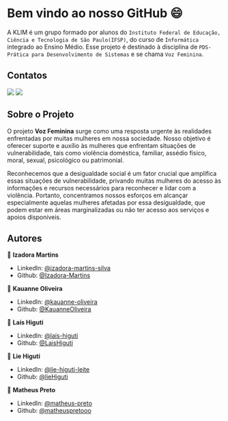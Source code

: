 # Bem vindo ao nosso GitHub 😄

A KLIM é um grupo formado por alunos do `Instituto Federal de Educação, Ciência e Tecnologia de São Paulo(IFSP)`, do curso de `Informática` integrado ao Ensino Médio. Esse projeto é destinado à disciplina de `PDS- Prática para Desenvolvimento de Sistemas` e se chama `Voz Feminina`.

## Contatos
<div>
    <a href = "mailto:klim.ifsp@gmail.com"><img src="https://img.shields.io/badge/Gmail-blue?style=for-the-badge&logo=gmail&logoColor=white"></a>
    <a href = "https://www.youtube.com/@KLIM_2024"><img src="https://img.shields.io/badge/YouTube-FF0000?style=for-the-badge&logo=youtube&logoColor=white"></a>
  <br>
</div>

## Sobre o Projeto

O projeto **Voz Feminina** surge como uma resposta urgente às realidades enfrentadas por muitas mulheres em nossa sociedade. Nosso objetivo é oferecer suporte e auxílio às mulheres que enfrentam situações de vulnerabilidade, tais como violência doméstica, familiar, assédio físico, moral, sexual, psicológico ou patrimonial.

Reconhecemos que a desigualdade social é um fator crucial que amplifica essas situações de vulnerabilidade, privando muitas mulheres do acesso às informações e recursos necessários para reconhecer e lidar com a violência. Portanto, concentramos nossos esforços em alcançar especialmente aquelas mulheres afetadas por essa desigualdade, que podem estar em áreas marginalizadas ou não ter acesso aos serviços e apoios disponíveis.

##  Autores

👤 **Izadora Martins**

- LinkedIn: [ @izadora-martins-silva ](https://www.linkedin.com/in/izadora-martins-silva)
- Github: [ @Izadora-Martins ](https://github.com/Izadora-Martins)

👤 **Kauanne Oliveira**

- LinkedIn: [ @kauanne-oliveira ](https://linkedin.com/in/kauanne-oliveira-13a788259)
- Github: [ @KauanneOliveira ](https://github.com/KauanneOliveira)

👤 **Laís Higuti**

- LinkedIn: [ @laís-higuti ](https://www.linkedin.com/in/laís-higuti-8672b5267)
- Github: [ @LaisHiguti ](https://github.com/LaisHiguti)
  
👤 **Lie Higuti**

- LinkedIn: [ @lie-higuti-leite ](https://www.linkedin.com/in/lie-higuti-leite-76b2b6267)
- Github: [ @lieHiguti ](https://github.com/lieHiguti)
  
👤 **Matheus Preto**

- LinkedIn: [ @matheus-preto ](https://www.linkedin.com/in/matheus-preto-a11019268)
- Github: [ @matheuspretooo ](https://github.com/matheuspretooo)
